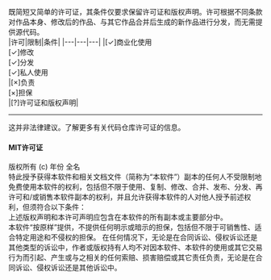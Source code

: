 既简短又简单的许可证，其条件仅要求保留许可证和版权声明。许可根据不同条款对作品本身、修改后的作品、与其它作品合并后生成的新作品进行分发，而无需提供源代码。<br>
|许可|限制|条件|
|---|---|---|
|[✓]商业化使用<br>[✓]修改<br>[✓]分发<br>[✓]私人使用<br>|[×]负责<br>[×]担保<br>|[?]许可证和版权声明|
***
这并非法律建议。了解更多有关代码仓库许可证的信息。<br>
#### MIT许可证<br>
版权所有 (c) 年份 全名<br>
特此授予获得本软件和相关文档文件（简称为“本软件”）副本的任何人不受限制地免费使用本软件的权利，包括但不限于使用、复制、修改、合并、发布、分发、再许可和/或销售本软件副本的权利，并且允许获得本软件的人对他人授予前述权利，但须符合以下条件：<br>
上述版权声明和本许可声明应包含在本软件的所有副本或主要部分中。<br>
本软件“按原样”提供，不提供任何明示或暗示的担保，包括但不限于可销售性、适合特定用途和不侵权的担保。 在任何情况下，无论是在合同诉讼、侵权诉讼还是其他类型的诉讼中，作者或版权持有人均不对因本软件、本软件的使用或其它交易行为而引起、产生或与之相关的任何索赔、损害赔偿或其它责任负责，无论是在合同诉讼、侵权诉讼还是其他诉讼中。<br>
